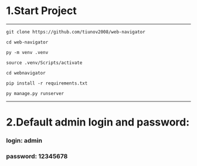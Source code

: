# 1.Start Project
---
```git clone https://github.com/tiunov2008/web-navigator```

```cd web-navigator```

```py -m venv .venv```

```source .venv/Scripts/activate```

```cd webnavigator```

```pip install -r requirements.txt```

```py manage.py runserver```

---
# 2.Default admin login and password: 
### login: admin 
### password: 12345678
